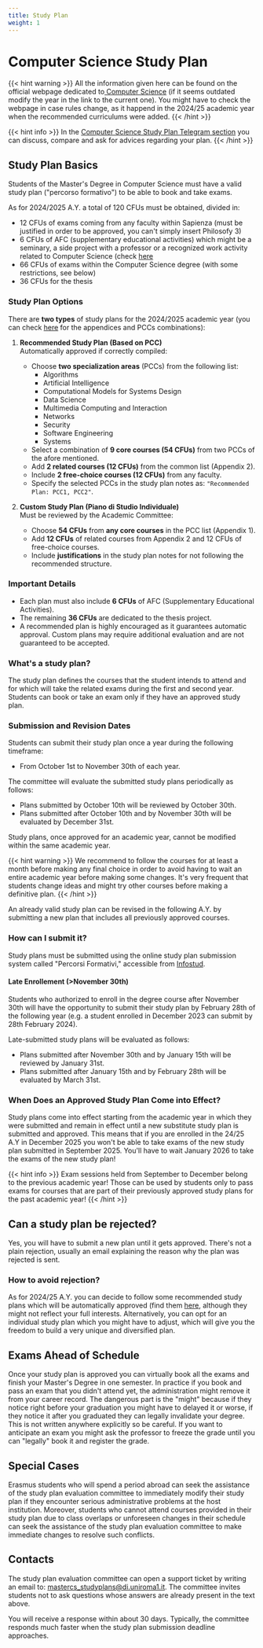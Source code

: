 ```yaml
---
title: Study Plan
weight: 1
---
```


# Computer Science Study Plan

{{< hint warning >}}
<i class="fa-solid fa-triangle-exclamation" style="color: #FFD43B;"></i>
All the information given here can be found on the official webpage dedicated to[ Computer Science](https://corsidilaurea.uniroma1.it/en/corso/2024/29932/programmazione) (if it seems outdated modify the year in the link to the current one). You might have to check the webpage in case rules change, as it happend in the 2024/25 academic year when the recommended curriculums were added.
{{< /hint >}}

{{< hint info >}}
<i class="fa-solid fa-circle-info" style="color: #74C0FC;"></i>
In the [Computer Science Study Plan Telegram section](https://t.me/computersciencesapienza/9766I) you can discuss, compare and ask for advices regarding your plan.
{{< /hint >}}

## Study Plan Basics

Students of the Master's Degree in Computer Science must have a valid study plan ("percorso formativo") to be able to book and take exams.

As for 2024/2025 A.Y. a total of 120 CFUs must be obtained, divided in:
- 12 CFUs of exams coming from any faculty within Sapienza (must be justified in order to be approved, you can't simply insert Philosofy 3)
- 6 CFUs of AFC (supplementary educational activities) which might be a seminary, a side project with a professor or a recognized work activity related to Computer Science (check [here](https://docs.google.com/document/d/e/2PACX-1vRMVE88DZffehZflMrOBiBL2YV40IZ5ZA-naM3d5cZm1Sws1NS9mXGXdrRw0L4a9yObgHgnlwHNQTG8/pub)
- 66 CFUs of exams within the Computer Science degree (with some restrictions, see below)
- 36 CFUs for the thesis

### Study Plan Options

There are **two types** of study plans for the 2024/2025 academic year (you can check [here](https://docs.google.com/document/d/1kasq5efzmuVXt2SlMfGnvn1gUD5bD877/edit) for the appendices and PCCs combinations):

1. **Recommended Study Plan (Based on PCC)**  
   Automatically approved if correctly compiled:
   - Choose **two specialization areas** (PCCs) from the following list:
     - Algorithms
     - Artificial Intelligence
     - Computational Models for Systems Design
     - Data Science
     - Multimedia Computing and Interaction
     - Networks
     - Security
     - Software Engineering
     - Systems
   - Select a combination of **9 core courses (54 CFUs)** from two PCCs of the afore mentioned.
   - Add **2 related courses (12 CFUs)** from the common list (Appendix 2).
   - Include **2 free-choice courses (12 CFUs)** from any faculty.
   - Specify the selected PCCs in the study plan notes as: `"Recommended Plan: PCC1, PCC2"`.

2. **Custom Study Plan (Piano di Studio Individuale)**  
   Must be reviewed by the Academic Committee:
   - Choose **54 CFUs** from **any core courses** in the PCC list (Appendix 1).
   - Add **12 CFUs** of related courses from Appendix 2 and 12 CFUs of free-choice courses.
   - Include **justifications** in the study plan notes for not following the recommended structure.

### Important Details

- Each plan must also include **6 CFUs** of AFC (Supplementary Educational Activities).
- The remaining **36 CFUs** are dedicated to the thesis project.
- A recommended plan is highly encouraged as it guarantees automatic approval. Custom plans may require additional evaluation and are not guaranteed to be accepted.



### What's a study plan?
The study plan defines the courses that the student intends to attend and for which will take the related exams during the first and second year. Students can book or take an exam only if they have an approved study plan.

### Submission and Revision Dates
Students can submit their study plan once a year during the following timeframe:
- From October 1st to November 30th of each year.

The committee will evaluate the submitted study plans periodically as follows:
- Plans submitted by October 10th will be reviewed by October 30th.
- Plans submitted after October 10th and by November 30th will be evaluated by December 31st.

Study plans, once approved for an academic year, cannot be modified within the same academic year.

{{< hint warning >}}
<i class="fa-solid fa-triangle-exclamation" style="color: #FFD43B;"></i>
We recommend to follow the courses for at least a month before making any final choice in order to avoid having to wait an entire academic year before making some changes. It's very frequent that students change ideas and might try other courses before making a definitive plan.
{{< /hint >}}

An already valid study plan can be revised in the following A.Y. by submitting a new plan that includes all previously approved courses.

### How can I submit it?
Study plans must be submitted using the online study plan submission system called "Percorsi Formativi," accessible from [Infostud](https://www.studenti.uniroma1.it/phoenix/index.html#/corsiLaurea/percorso_formativo).

#### Late Enrollement (>November 30th)

Students who authorized to enroll in the degree course after November 30th will have the opportunity to submit their study plan by February 28th of the following year (e.g. a student enrolled in December 2023 can submit by 28th February 2024).

Late-submitted study plans will be evaluated as follows:
- Plans submitted after November 30th and by January 15th will be reviewed by January 31st.
- Plans submitted after January 15th and by February 28th will be evaluated by March 31st.

### When Does an Approved Study Plan Come into Effect?

Study plans come into effect starting from the academic year in which they were submitted and remain in effect until a new substitute study plan is submitted and approved.
This means that if you are enrolled in the 24/25 A.Y in December 2025 you won't be able to take exams of the new study plan submitted in September 2025. You'll have to wait January 2026 to take the exams of the new study plan!

{{< hint info >}}
<i class="fa-solid fa-circle-info" style="color: #74C0FC;"></i>
Exam sessions held from September to December belong to the previous academic year! Those can be used by students only to pass exams for courses that are part of their previously approved study plans for the past academic year!
{{< /hint >}}

## Can a study plan be rejected?
Yes, you will have to submit a new plan until it gets approved. There's not a plain rejection, usually an email explaining the reason why the plan was rejected is sent.

### How to avoid rejection?
As for 2024/25 A.Y. you can decide to follow some recommended study plans which will be automatically approved (find them [here](https://docs.google.com/document/d/1kasq5efzmuVXt2SlMfGnvn1gUD5bD877/edit), although they might not reflect your full interests.
Alternatively, you can opt for an individual study plan which you might have to adjust, which will give you the freedom to build a very unique and diversified plan.

## Exams Ahead of Schedule
Once your study plan is approved you can virtually book all the exams and finish your Master's Degree in one semester. In practice if you book and pass an exam that you didn't attend yet, the administration might remove it from your career record. The dangerous part is the "might" because if they notice right before your graduation you might have to delayed it or worse, if they notice it after you graduated they can legally invalidate your degree.
This is not written anywhere explicitly so be careful.
If you want to anticipate an exam you might ask the professor to freeze the grade until you can "legally" book it and register the grade.

## Special Cases
Erasmus students who will spend a period abroad can seek the assistance of the study plan evaluation committee to immediately modify their study plan if they encounter serious administrative problems at the host institution.
Moreover, students who cannot attend courses provided in their study plan due to class overlaps or unforeseen changes in their schedule can seek the assistance of the study plan evaluation committee to make immediate changes to resolve such conflicts.

## Contacts
The study plan evaluation committee can open a support ticket by writing an email to: mastercs_studyplans@di.uniroma1.it. The committee invites students not to ask questions whose answers are already present in the text above.

You will receive a response within about 30 days. Typically, the committee responds much faster when the study plan submission deadline approaches.
